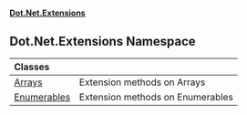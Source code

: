 #### [Dot.Net.Extensions](index.md 'index')

## Dot.Net.Extensions Namespace

| Classes | |
| :--- | :--- |
| [Arrays](Dot.Net.Extensions.Arrays.md 'Dot.Net.Extensions.Arrays') | Extension methods on Arrays |
| [Enumerables](Dot.Net.Extensions.Enumerables.md 'Dot.Net.Extensions.Enumerables') | Extension methods on Enumerables |
